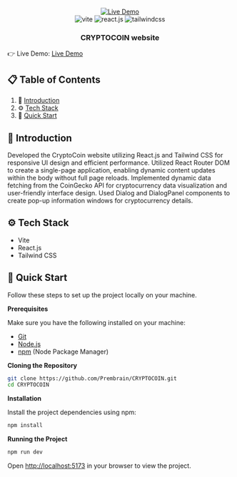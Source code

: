 <div align="center">
  <br />
    <a href="https://thecryptocoin.netlify.app/" target="_blank">
      <img src="https://i.ibb.co/2W1rqLZ/Group-10.png" alt="Live Demo">
    </a>
  <br />

  <div>
    <img src="https://img.shields.io/badge/-Vite-black?style=for-the-badge&logoColor=white&logo=vite&color=646CFF" alt="vite" />
    <img src="https://img.shields.io/badge/-React_JS-black?style=for-the-badge&logoColor=white&logo=react&color=61DAFB" alt="react.js" />
    <img src="https://img.shields.io/badge/-Tailwind_CSS-black?style=for-the-badge&logoColor=white&logo=tailwindcss&color=06B6D4" alt="tailwindcss" />
  </div>

  <h3 align="center">CRYPTOCOIN website</h3>
</div>

👉 Live Demo: <a href='https://thecryptocoin.netlify.app/' target="_blank">Live Demo</a>

## 📋 <a name="table">Table of Contents</a>

1. 🤖 [Introduction](#introduction)
2. ⚙️ [Tech Stack](#tech-stack)
3. 🤸 [Quick Start](#quick-start)

## <a name="introduction">🤖 Introduction</a>

Developed the CryptoCoin website utilizing React.js and Tailwind CSS for responsive UI design and efficient performance. Utilized React Router DOM to create a single-page application, enabling dynamic content updates within the body without full page reloads. Implemented dynamic data fetching from the CoinGecko API for cryptocurrency data visualization and user-friendly interface design. Used Dialog and DialogPanel components to create pop-up information windows for cryptocurrency details.

## <a name="tech-stack">⚙️ Tech Stack</a>

- Vite
- React.js
- Tailwind CSS

## <a name="quick-start">🤸 Quick Start</a>

Follow these steps to set up the project locally on your machine.

**Prerequisites**

Make sure you have the following installed on your machine:

- [Git](https://git-scm.com/)
- [Node.js](https://nodejs.org/en)
- [npm](https://www.npmjs.com/) (Node Package Manager)

**Cloning the Repository**

```bash
git clone https://github.com/Prembrain/CRYPTOCOIN.git
cd CRYPTOCOIN
```

**Installation**

Install the project dependencies using npm:

```bash
npm install
```

**Running the Project**

```bash
npm run dev
```

Open [http://localhost:5173](http://localhost:5173) in your browser to view the project.
